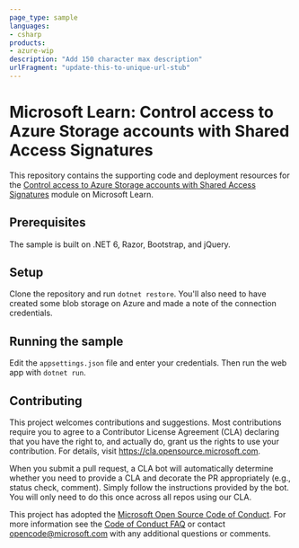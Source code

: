 ```yaml
---
page_type: sample
languages:
- csharp
products:
- azure-wip
description: "Add 150 character max description"
urlFragment: "update-this-to-unique-url-stub"
---
```


# Microsoft Learn: Control access to Azure Storage accounts with Shared Access Signatures

This repository contains the supporting code and deployment resources for the [Control access to Azure Storage accounts with Shared Access Signatures](https://docs.microsoft.com/en-gb/learn/modules/control-access-to-azure-storage-with-sas/) module on Microsoft Learn.


## Prerequisites

The sample is built on .NET 6, Razor, Bootstrap, and jQuery.

## Setup

Clone the repository and run `dotnet restore`. You'll also need to have created some blob storage on Azure and made a note of the connection credentials.

## Running the sample

Edit the `appsettings.json` file and enter your credentials. Then run the web app with `dotnet run`.

## Contributing

This project welcomes contributions and suggestions.  Most contributions require you to agree to a
Contributor License Agreement (CLA) declaring that you have the right to, and actually do, grant us
the rights to use your contribution. For details, visit https://cla.opensource.microsoft.com.

When you submit a pull request, a CLA bot will automatically determine whether you need to provide
a CLA and decorate the PR appropriately (e.g., status check, comment). Simply follow the instructions
provided by the bot. You will only need to do this once across all repos using our CLA.

This project has adopted the [Microsoft Open Source Code of Conduct](https://opensource.microsoft.com/codeofconduct/).
For more information see the [Code of Conduct FAQ](https://opensource.microsoft.com/codeofconduct/faq/) or
contact [opencode@microsoft.com](mailto:opencode@microsoft.com) with any additional questions or comments.
